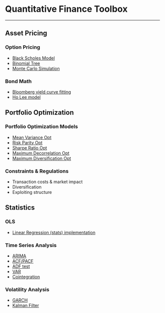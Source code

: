 # Quantitative Finance Toolbox
----
## Asset Pricing

### Option Pricing
+ [Black Scholes Model](https://github.com/sohlin/quantitative-finance-toolbox/blob/main/notebooks/option_pricing.ipynb)
+ [Binomial Tree](https://github.com/sohlin/quantitative-finance-toolbox/blob/main/notebooks/option_pricing.ipynb)
+ [Monte Carlo Simulation](https://github.com/sohlin/quantitative-finance-toolbox/blob/main/notebooks/option_pricing.ipynb)

### Bond Math
+ [Bloomberg yield curve fitting](https://github.com/sohlin/quantitative-finance-toolbox/blob/main/model/yield_curve.py)
+ [Ho Lee model](https://github.com/sohlin/quantitative-finance-toolbox/blob/main/model/ho_lee.py)

## Portfolio Optimization
### Portfolio Optimization Models
+ [Mean Variance Opt](https://github.com/sohlin/quantitative-finance-toolbox/blob/main/notebooks/portfolio_optimization.ipynb)
+ [Risk Parity Opt](https://github.com/sohlin/quantitative-finance-toolbox/blob/main/notebooks/portfolio_optimization.ipynb)
+ [Sharpe Ratio Opt](https://github.com/sohlin/quantitative-finance-toolbox/blob/main/notebooks/portfolio_optimization.ipynb)
+ [Maximum Decorrelation Opt](https://github.com/sohlin/quantitative-finance-toolbox/blob/main/notebooks/portfolio_optimization.ipynb)
+ [Maximum Diversification Opt](https://github.com/sohlin/quantitative-finance-toolbox/blob/main/notebooks/portfolio_optimization.ipynb)

### Constraints & Regulations
+ Transaction costs & market impact
+ Diversification
+ Exploiting structure

## Statistics
### OLS
+ [Linear Regression (stats) implementation](https://github.com/sohlin/quantitative-finance-toolbox/blob/main/model/my_regressor.py)

### Time Series Analysis
+ [ARIMA](https://github.com/sohlin/quantitative-finance-toolbox/blob/main/notebooks/time_series_analysis.ipynb)
+ [ACF/PACF](https://github.com/sohlin/quantitative-finance-toolbox/blob/main/notebooks/time_series_analysis.ipynb)
+ [ADF test](https://github.com/sohlin/quantitative-finance-toolbox/blob/main/notebooks/time_series_analysis.ipynb)
+ [VAR](https://github.com/sohlin/quantitative-finance-toolbox/blob/main/notebooks/time_series_analysis.ipynb)
+ [Cointegration](https://github.com/sohlin/quantitative-finance-toolbox/blob/main/notebooks/cointegration.ipynb)

### Volatility Analysis
+ [GARCH](https://github.com/sohlin/quantitative-finance-toolbox/blob/main/notebooks/garch_model.ipynb)
+ [Kalman Filter](https://github.com/sohlin/quantitative-finance-toolbox/blob/main/model/state_space_model.py)
